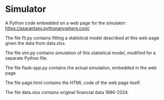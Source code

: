 # Simulator
A Python code embedded on a web page for the simulator: https://asarantsev.pythonanywhere.com/

The file fit.py contains fitting a statistical model described at this web page given the data from data.xlsx. 

The file sim.py contains simulation of this statistical model, modified for a separate Python file. 

The file flask-app.py contains the actual simulation, embedded in the web page.

The file page.html contains the HTML code of the web page itself.

The file data.xlsx contains original financial data 1986-2024.
